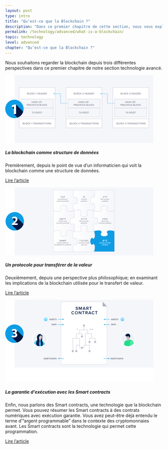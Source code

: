 ```yaml
---
layout: post
type: intro
title: "Qu’est-ce que la Blockchain ?"
description: "Dans ce premier chapitre de cette section, nous vous expliquons comment les blockchains stockent les transactions, pourquoi cela permet de transférer de la valeur, et ce qu’est un smart contract."
permalink: /technology/advanced/what-is-a-blockchain/
topic: technology
level: advanced
chapter: "Qu’est-ce que la Blockchain ?"
---
```


Nous souhaitons regarder la blockchain depuis trois différentes perspectives dans ce premier chapitre de notre section technologie avancé.

<div class="row mt-5">
    <div class="col-md-3">
        <a href="{{ site.baseurl }}{% post_url /technology/advanced/2021-01-02-blockchain-as-a-data-structure %}">
            <img src="/assets/post_files/technology/advanced/1.0-what-is-a-blockchain/data-structure.svg" alt="La blockchain comme structure de données" />
        </a>
    </div>
    <div class="col-md-9">
        <h5 class="intro-article-title">La blockchain comme structure de données</h5>
        <p class="mb-1">
            Premièrement, depuis le point de vue d’un informaticien qui voit la blockchain comme une structure de données.
        </p>
        <p class="mb-0">
            <a class="font-weight-bold" href="{{ site.baseurl }}{% post_url /technology/advanced/2021-01-02-blockchain-as-a-data-structure %}">Lire l’article</a>
        </p>
    </div>
</div>

<div class="row mt-5">
    <div class="col-md-3">
        <a href="{{ site.baseurl }}{% post_url /technology/advanced/2021-01-03-a-protocol-to-transfer-value %}">
            <img src="/assets/post_files/technology/advanced/1.0-what-is-a-blockchain/value-transfer.svg" alt="Un protocole pour transférer de la valeur" />
        </a>
    </div>
    <div class="col-md-9">
        <h5 class="intro-article-title">Un protocole pour transférer de la valeur</h5>
        <p class="mb-1">
            Deuxièmement, depuis une perspective plus philosophique; en examinant les implications de la blockchain utilisée pour le transfert de valeur.
        </p>
        <p class="mb-0">
            <a class="font-weight-bold" href="{{ site.baseurl }}{% post_url /technology/advanced/2021-01-03-a-protocol-to-transfer-value %}">Lire l’article</a>
        </p>
    </div>
</div>

<div class="row mt-5">
    <div class="col-md-3">
        <a href="{{ site.baseurl }}{% post_url /technology/advanced/2021-01-04-guaranteed-execution-with-smart-contracts %}">
            <img src="/assets/post_files/technology/advanced/1.0-what-is-a-blockchain/smart-contracts.svg" alt="La garantie d'exécution avec les Smart contracts" />
        </a>
    </div>
    <div class="col-md-9">
        <h5 class="intro-article-title">La garantie d'exécution avec les Smart contracts</h5>
        <p class="mb-1">
            Enfin, nous parlons des Smart contracts, une technologie que la blockchain permet. Vous pouvez résumer les Smart contracts à des contrats numériques avec exécution garantie. Vous avez peut-être déjà entendu le terme d’”argent programmable” dans le contexte des cryptomonnaies avant. Les Smart contracts sont la technologie qui permet cette programmation.
        </p>
        <p class="mb-0">
            <a class="font-weight-bold" href="{{ site.baseurl }}{% post_url /technology/advanced/2021-01-04-guaranteed-execution-with-smart-contracts %}">Lire l’article</a>
        </p>
    </div>
</div>
